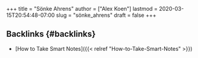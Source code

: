 +++
title = "Sönke Ahrens"
author = ["Alex Koen"]
lastmod = 2020-03-15T20:54:48-07:00
slug = "sönke_ahrens"
draft = false
+++

## Backlinks {#backlinks}

-   [How to Take Smart Notes]({{< relref "How-to-Take-Smart-Notes" >}})
